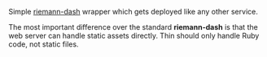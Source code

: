 Simple [riemann-dash](https://github.com/aphyr/riemann-dash/) wrapper
which gets deployed like any other service.

The most important difference over the standard **riemann-dash** is that
the web server can handle static assets directly. Thin should only
handle Ruby code, not static files.

